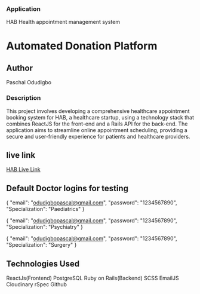 ###  Application
HAB Health appointment management system
# Automated Donation Platform 


## Author
Paschal Odudigbo


### Description
This project involves developing a comprehensive healthcare appointment booking system for HAB, a healthcare startup, using a technology stack that combines ReactJS for the front-end and a Rails API for the back-end. The application aims to streamline online appointment scheduling, providing a secure and user-friendly experience for patients and healthcare providers.

## live link
[HAB Live Link](https://hab-health-booking-system.onrender.com/)


## Default Doctor logins for testing
{
  "email": "odudigbopascal@gmail.com",
  "password": "1234567890",
  "Specialization": "Paediatrics"
}

{
  "email": "odudigbopascal@gmail.com",
  "password": "1234567890",
  "Specialization": "Psychiatry"
}

{
  "email": "odudigbopascal@gmail.com",
  "password": "1234567890",
  "Specialization": "Surgery"
}

## Technologies Used
ReactJs(Frontend)
PostgreSQL
Ruby on Rails(Backend)
SCSS
EmailJS
Cloudinary
rSpec
Github
